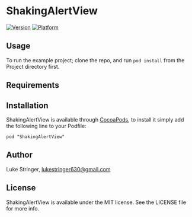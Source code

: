 # ShakingAlertView

[![Version](http://cocoapod-badges.herokuapp.com/v/ShakingAlertView/badge.png)](http://cocoadocs.org/docsets/ShakingAlertView)
[![Platform](http://cocoapod-badges.herokuapp.com/p/ShakingAlertView/badge.png)](http://cocoadocs.org/docsets/ShakingAlertView)

## Usage

To run the example project; clone the repo, and run `pod install` from the Project directory first.

## Requirements

## Installation

ShakingAlertView is available through [CocoaPods](http://cocoapods.org), to install
it simply add the following line to your Podfile:

    pod "ShakingAlertView"

## Author

Luke Stringer, lukestringer630@gmail.com

## License

ShakingAlertView is available under the MIT license. See the LICENSE file for more info.

